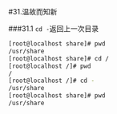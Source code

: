 #31.温故而知新

###31.1 `cd -`返回上一次目录

```bash
[root@localhost share]# pwd
/usr/share
[root@localhost share]# cd /
[root@localhost /]# pwd
/
[root@localhost /]# cd -
/usr/share
[root@localhost share]# pwd
/usr/share
```
